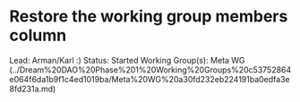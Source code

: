 # Restore the working group members column

Lead: Arman/Karl :)
Status: Started
Working Group(s): Meta WG (../Dream%20DAO%20Phase%201%20Working%20Groups%20c53752864e064f6da1b9f1c4ed1019ba/Meta%20WG%20a30fd232eb224191ba0edfa3e8fd231a.md)